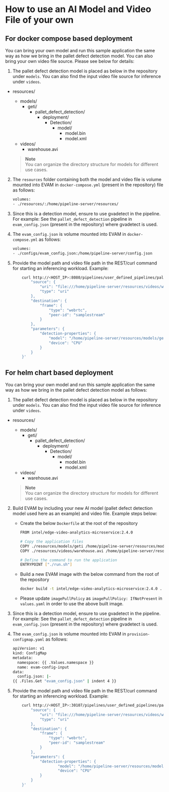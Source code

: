 # How to use an AI Model and Video File of your own

## For docker compose based deployment

You can bring your own model and run this sample application the same way as how we bring in the pallet defect detection model. You can also bring your own video file source. Please see below for details:

1. The pallet defect detection model is placed as below in the repository under `models`. You can also find the input video file source for inference under `videos`.

- resources/
  - models/
    - geti/
      - pallet_defect_detection/
        - deployment/
          - Detection/
            - model/
              - model.bin
              - model.xml
  - videos/
    - warehouse.avi

   > **Note**  
   > You can organize the directory structure for models for different use cases.


2. The `resources` folder containing both the model and video file is volume mounted into EVAM in `docker-compose.yml` (present in the repository) file as follows:

    ```sh
    volumes:
    - ./resources/:/home/pipeline-server/resources/
    ```

3. Since this is a detection model, ensure to use gvadetect in the pipeline. For example: See the `pallet_defect_detection` pipeline in `evam_config.json` (present in the repository) where gvadetect is used.

4. The `evam_config.json` is volume mounted into EVAM in `docker-compose.yml` as follows:

    ```sh
    volumes:
    - ./configs/evam_config.json:/home/pipeline-server/config.json
    ```

4. Provide the model path and video file path in the REST/curl command for starting an inferencing workload. Example:
    ```sh
        curl http://<HOST_IP>:8080/pipelines/user_defined_pipelines/pallet_defect_detection -X POST -H 'Content-Type: application/json' -d '{
            "source": {
                "uri": "file:///home/pipeline-server/resources/videos/warehouse.avi",
                "type": "uri"
            },
            "destination": {
                "frame": {
                    "type": "webrtc",
                    "peer-id": "samplestream"
                }
            },
            "parameters": {
                "detection-properties": {
                    "model": "/home/pipeline-server/resources/models/geti/pallet_defect_detection/deployment/Detection/model/model.xml",
                    "device": "CPU"
                }
            }
        }'
    ```

## For helm chart based deployment

You can bring your own model and run this sample application the same way as how we bring in the pallet defect detection model as follows:

1. The pallet defect detection model is placed as below in the repository under `models`. You can also find the input video file source for inference under `videos`.

- resources/
  - models/
    - geti/
      - pallet_defect_detection/
        - deployment/
          - Detection/
            - model/
              - model.bin
              - model.xml
  - videos/
    - warehouse.avi

   > **Note**  
   > You can organize the directory structure for models for different use cases.


2. Build EVAM by including your new AI model (pallet defect detection model used here as an example) and video file. Example steps below:
    - Create the below `Dockerfile` at the root of the repository
      ```sh
      FROM intel/edge-video-analytics-microservice:2.4.0

      # Copy the application files
      COPY ./resources/models/geti /home/pipeline-server/resources/models/geti
      COPY ./resources/videos/warehouse.avi /home/pipeline-server/resources/videos/warehouse.avi

      # Define the command to run the application
      ENTRYPOINT ["./run.sh"]
      ```
    - Build a new EVAM image with the below command from the root of the repository
      ```sh
      docker build -t intel/edge-video-analytics-microservice:2.4.0 .
      ```
    - Please update `imagePullPolicy` as `imagePullPolicy: IfNotPresent` in `values.yaml` in order to use the above built image.

3. Since this is a detection model, ensure to use gvadetect in the pipeline. For example: See the `pallet_defect_detection` pipeline in `evam_config.json` (present in the repository) where gvadetect is used.

4. The `evam_config.json` is volume mounted into EVAM in `provision-configmap.yaml` as follows:

    ```sh
    apiVersion: v1
    kind: ConfigMap
    metadata:
      namespace: {{ .Values.namespace }}
      name: evam-config-input
    data:
      config.json: |-
    {{ .Files.Get "evam_config.json" | indent 4 }}
    ```

4. Provide the model path and video file path in the REST/curl command for starting an inferencing workload. Example:
    ```sh
        curl http://<HOST_IP>:30107/pipelines/user_defined_pipelines/pallet_defect_detection -X POST -H 'Content-Type: application/json' -d '{
            "source": {
                "uri": "file:///home/pipeline-server/resources/videos/warehouse.avi",
                "type": "uri"
            },
            "destination": {
                "frame": {
                    "type": "webrtc",
                    "peer-id": "samplestream"
                }
            },
            "parameters": {
                "detection-properties": {
                        "model": "/home/pipeline-server/resources/models/geti/pallet_defect_detection/deployment/Detection/model/model.xml",
                        "device": "CPU"
                }
            }
        }'
    ```
